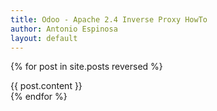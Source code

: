 ```yaml
---
title: Odoo - Apache 2.4 Inverse Proxy HowTo
author: Antonio Espinosa
layout: default
---
```


{% for post in site.posts reversed %}
<section class="slide">
{{ post.content }}
</section>
{% endfor %}
